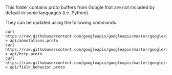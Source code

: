 This folder contains proto buffers from Google that are not included by default
in some languages (i.e. Python).

They can be updated using the following commands
```
curl https://raw.githubusercontent.com/googleapis/googleapis/master/google/api/annotations.proto > api/annotations.proto     
curl https://raw.githubusercontent.com/googleapis/googleapis/master/google/api/http.proto > api/http.proto
curl https://raw.githubusercontent.com/googleapis/googleapis/master/google/api/field_behavior.proto > api/field_behavior.proto
```
